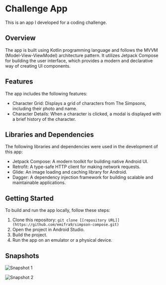 # Challenge App

This is an app I developed for a coding challenge.

## Overview

The app is built using Kotlin programming language and follows the MVVM (Model-View-ViewModel) architecture pattern. It utilizes Jetpack Compose for building the user interface, which provides a modern and declarative way of creating UI components.

## Features

The app includes the following features:

- Character Grid: Displays a grid of characters from The Simpsons, including their photo and name.
- Character Details: When a character is clicked, a modal is displayed with a brief history of the character.

## Libraries and Dependencies

The following libraries and dependencies were used in the development of this app:

- Jetpack Compose: A modern toolkit for building native Android UI.
- Retrofit: A type-safe HTTP client for making network requests.
- Glide: An image loading and caching library for Android.
- Dagger: A dependency injection framework for building scalable and maintainable applications.

## Getting Started

To build and run the app locally, follow these steps:

1. Clone this repository: `git clone [[repository URL]](https://github.com/emifra9/simpson-compose.git)`
2. Open the project in Android Studio.
3. Build the project.
4. Run the app on an emulator or a physical device.

## Snapshots

![Snapshot 1](snapshots/grid.png)


![Snapshot 2](snapshots/modal.png)

